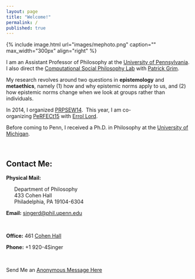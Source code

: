 ```yaml
---
layout: page
title: "Welcome!"
permalink: /
published: true
---
```

<div style="width: 100%;" markdown="1">
{% include image.html url="images/mephoto.png" caption="" max_width="300px" align="right" %}

I am an Assistant Professor of Philosophy at the [University of Pennsylvania](http://philosophy.sas.upenn.edu/). I also direct the [Computational Social Philosophy Lab](/CSPL/) with [Patrick Grim](http://www.pgrim.org/).

My research revolves around two questions in **epistemology** and **metaethics**, namely (1) how and why epistemic norms apply to us, and (2) how epistemic norms change when we look at groups rather than individuals.

In 2014, I organized [PRPSEW14](http://www.phil.upenn.edu/~singerd/PRPSEW14.html).  This year, I am co-organizing [PeRFECt15](http://www.phil.upenn.edu/~singerd/PeRFECt15.html) with [Errol Lord](http://www.errol-lord.com/). 

Before coming to Penn, I received a Ph.D. in Philosophy at the [University of Michigan](http://www.lsa.umich.edu/philosophy/).  
</div>
<br style="clear:both" />


<h2>Contact Me:</h2>

<div class="grid-container outline">
  <div class="row">
    <div class="col-2">
    <p><b>Physical Mail:</b>
      <p style = "padding-left: 22px">Department of Philosophy<br />
      433 Cohen Hall<br />
      Philadelphia, PA 19104-6304</p></p>
    </div>
    <div class="col-2">
      <p><b>Email:</b> <a href="mailto:singerd@phil.upenn.edu">singerd@phil.upenn.edu</a></p>
      <br />
      <p><b>Office:</b> 461 <a href="http://www.facilities.upenn.edu/maps/locations/cohen-hall-claudia">Cohen Hall</a></p>
    </div>
    <div class="col-2">
      <p><b>Phone:</b> +1 920-4Singer</p>
      <br />
      <p>Send Me an <a href="http://www.danieljsinger.com/anonmessage/">Anonymous Message Here</a></p>
    </div>
  </div>
</div>
